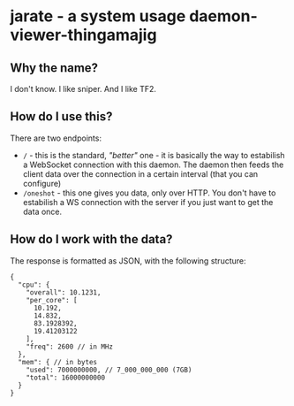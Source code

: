 # jarate - a system usage daemon-viewer-thingamajig

## Why the name?

I don't know. I like sniper. And I like TF2.

## How do I use this?

There are two endpoints:

- `/` - this is the standard, _"better"_ one - it is basically the way to
estabilish a WebSocket connection with this daemon. The daemon then feeds the
client data over the connection in a certain interval (that you can configure)
- `/oneshot` - this one gives you data, only over HTTP. You don't have to
estabilish a WS connection with the server if you just want to get the data
once.

## How do I work with the data?

The response is formatted as JSON, with the following structure:

```jsonc
{
  "cpu": {
    "overall": 10.1231,
    "per_core": [
      10.192,
      14.832,
      83.1928392,
      19.41203122
    ],
    "freq": 2600 // in MHz
  },
  "mem": { // in bytes
    "used": 7000000000, // 7_000_000_000 (7GB)
    "total": 16000000000
  }
}
```
